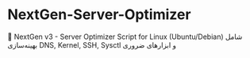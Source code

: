 # NextGen-Server-Optimizer
🚀 NextGen v3 - Server Optimizer Script for Linux (Ubuntu/Debian) شامل بهینه‌سازی DNS, Kernel, SSH, Sysctl و ابزارهای ضروری
